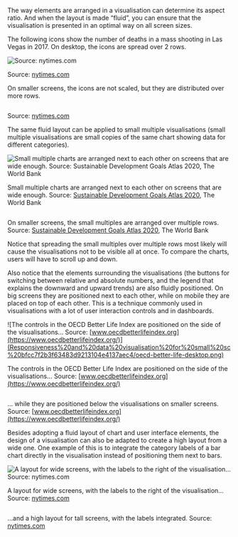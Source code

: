 The way elements are arranged in a visualisation can determine its aspect ratio. And when the layout is made “fluid”, you can ensure that the visualisation is presented in an optimal way on all screen sizes.

The following icons show the number of deaths in a mass shooting in Las Vegas in 2017. On desktop, the icons are spread over 2 rows.

![Source: [nytimes.com](https://www.nytimes.com/interactive/2017/10/06/us/las-vegas-gun-deaths.html)](Responsiveness%20and%20data%20visualisation%20for%20small%20sc%20bfcc7f2b3f63483d9213104e4137aec4/las-vegas-shooting-nytimes-desktop.png)

Source: [nytimes.com](https://www.nytimes.com/interactive/2017/10/06/us/las-vegas-gun-deaths.html)

On smaller screens, the icons are not scaled, but they are distributed over more rows.

<p class='center'>
<img src='Responsiveness%20and%20data%20visualisation%20for%20small%20sc%20bfcc7f2b3f63483d9213104e4137aec4/las-vegas-shooting-nytimes-mobile.png' alt='' class='max-400' />
</p>

Source: [nytimes.com](https://www.nytimes.com/interactive/2017/10/06/us/las-vegas-gun-deaths.html)

The same fluid layout can be applied to small multiple visualisations (small multiple visualisations are small copies of the same chart showing data for different categories).

![Small multiple charts are arranged next to each other on screens that are wide enough. Source: [Sustainable Development Goals Atlas 2020](https://datatopics.worldbank.org/sdgatlas/goal-2-zero-hunger/), The World Bank](Responsiveness%20and%20data%20visualisation%20for%20small%20sc%20bfcc7f2b3f63483d9213104e4137aec4/undernourishment-worldbank-desktop.png)

Small multiple charts are arranged next to each other on screens that are wide enough. Source: [Sustainable Development Goals Atlas 2020](https://datatopics.worldbank.org/sdgatlas/goal-2-zero-hunger/), The World Bank

<p class='center'>
<img src='Responsiveness%20and%20data%20visualisation%20for%20small%20sc%20bfcc7f2b3f63483d9213104e4137aec4/undernourishment-worldbank-mobile.png' alt='' class='max-600' />
</p>

On smaller screens, the small multiples are arranged over multiple rows. Source: [Sustainable Development Goals Atlas 2020](https://datatopics.worldbank.org/sdgatlas/goal-2-zero-hunger/), The World Bank

Notice that spreading the small multiples over multiple rows most likely will cause the visualisations not to be visible all at once. To compare the charts, users will have to scroll up and down.

Also notice that the elements surrounding the visualisations (the buttons for switching between relative and absolute numbers, and the legend that explains the downward and upward trends) are also fluidly positioned. On big screens they are positioned next to each other, while on mobile they are placed on top of each other. This is a technique commonly used in visualisations with a lot of user interaction controls and in dashboards.

![The controls in the OECD Better Life Index are positioned on the side of the visualisations… Source: [www.oecdbetterlifeindex.org](https://www.oecdbetterlifeindex.org/)](Responsiveness%20and%20data%20visualisation%20for%20small%20sc%20bfcc7f2b3f63483d9213104e4137aec4/oecd-better-life-desktop.png)

The controls in the OECD Better Life Index are positioned on the side of the visualisations… Source: [www.oecdbetterlifeindex.org](https://www.oecdbetterlifeindex.org/)

<p class='center'>
<img src='Responsiveness%20and%20data%20visualisation%20for%20small%20sc%20bfcc7f2b3f63483d9213104e4137aec4/oecd-better-life-mobile.png' alt='' class='max-600' />
</p>

… while they are positioned below the visualisations on smaller screens. Source: [www.oecdbetterlifeindex.org](https://www.oecdbetterlifeindex.org/)

Besides adopting a fluid layout of chart and user interface elements, the design of a visualisation can also be adapted to create a high layout from a wide one. One example of this is to integrate the category labels of a bar chart directly in the visualisation instead of positioning them next to bars.

![A layout for wide screens, with the labels to the right of the visualisation… Source: [nytimes.com](https://www.nytimes.com/interactive/2016/07/25/us/politics/political-firsts.html)](Responsiveness%20and%20data%20visualisation%20for%20small%20sc%20bfcc7f2b3f63483d9213104e4137aec4/nytimyes-glass-ceilings-desktop.png)

A layout for wide screens, with the labels to the right of the visualisation… Source: [nytimes.com](https://www.nytimes.com/interactive/2016/07/25/us/politics/political-firsts.html)

<p class='center'>
<img src='Responsiveness%20and%20data%20visualisation%20for%20small%20sc%20bfcc7f2b3f63483d9213104e4137aec4/nytimes-glass-ceilings-mobile.png' alt='' class='max-400' />
</p>

…and a high layout for tall screens, with the labels integrated. Source: [nytimes.com](https://www.nytimes.com/interactive/2016/07/25/us/politics/political-firsts.html)